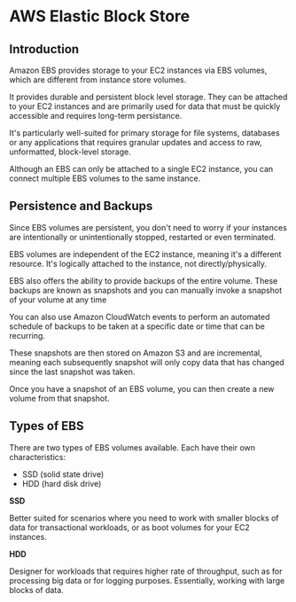 # AWS Elastic Block Store


## Introduction

Amazon EBS provides storage to your EC2 instances via EBS volumes, which are different from instance store volumes.

It provides durable and persistent block level storage. They can be attached to your EC2 instances and are primarily used for data that must be quickly accessible and requires long-term persistance.

It's particularly well-suited for primary storage for file systems, databases or any applications that requires granular updates and access to raw, unformatted, block-level storage.

Although an EBS can only be attached to a single EC2 instance, you can connect multiple EBS volumes to the same instance.

## Persistence and Backups

Since EBS volumes are persistent, you don't need to worry if your instances are intentionally or unintentionally stopped, restarted or even terminated.

EBS volumes are independent of the EC2 instance, meaning it's a different resource. It's logically attached to the instance, not directly/physically. 

EBS also offers the ability to provide backups of the entire volume. These backups are known as snapshots and you can manually invoke a snapshot of your volume at any time

You can also use Amazon CloudWatch events to perform an automated schedule of backups to be taken at a specific date or time that can be recurring.

These snapshots are then stored on Amazon S3 and are incremental, meaning each subsequently snapshot will only copy data that has changed since the last snapshot was taken.

Once you have a snapshot of an EBS volume, you can then create a new volume from that snapshot.

## Types of EBS

There are two types of EBS volumes available. Each have their own characteristics:

- SSD (solid state drive)
- HDD (hard disk drive)

<b>SSD </b>

Better suited for scenarios where you need to work with smaller blocks of data for transactional workloads, or as boot volumes for your EC2 instances.

<b>HDD</b>

Designer for workloads that requires higher rate of throughput, such as for processing big data or for logging purposes. Essentially, working with large blocks of data.
